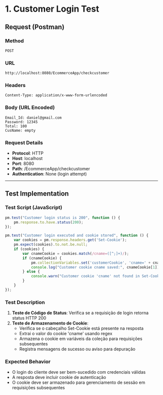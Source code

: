 # 1. Customer Login Test

## Request (Postman)

### Method
```
POST
```

### URL
```
http://localhost:8080/EcommerceApp/checkcustomer
```

### Headers
```
Content-Type: application/x-www-form-urlencoded
```

### Body (URL Encoded)
```
Email_Id: daniel@gmail.com
Password: 12345
Total: 100
CusName: empty
```

### Request Details
- **Protocol**: HTTP
- **Host**: localhost
- **Port**: 8080
- **Path**: /EcommerceApp/checkcustomer
- **Authentication**: None (login attempt)

---

## Test Implementation

### Test Script (JavaScript)
```javascript
pm.test("Customer login status is 200", function () {
    pm.response.to.have.status(200);
});

pm.test("Customer login executed and cookie stored", function () {
    var cookies = pm.response.headers.get('Set-Cookie');
    pm.expect(cookies).to.not.be.null;
    if (cookies) {
        var cnameCookie = cookies.match(/cname=([^;]+)/);
        if (cnameCookie) {
            pm.collectionVariables.set('customerCookie', 'cname=' + cnameCookie[1]);
            console.log("Customer cookie cname saved:", cnameCookie[1]);
        } else {
            console.warn("Customer cookie 'cname' not found in Set-Cookie header.");
        }
    }
});
```

### Test Description
1. **Teste de Código de Status**: Verifica se a requisição de login retorna status HTTP 200
2. **Teste de Armazenamento de Cookie**: 
   - Verifica se o cabeçalho Set-Cookie está presente na resposta
   - Extrai o valor do cookie 'cname' usando regex
   - Armazena o cookie em variáveis da coleção para requisições subsequentes
   - Registra mensagens de sucesso ou aviso para depuração

### Expected Behavior
- O login do cliente deve ser bem-sucedido com credenciais válidas
- A resposta deve incluir cookie de autenticação
- O cookie deve ser armazenado para gerenciamento de sessão em requisições subsequentes 